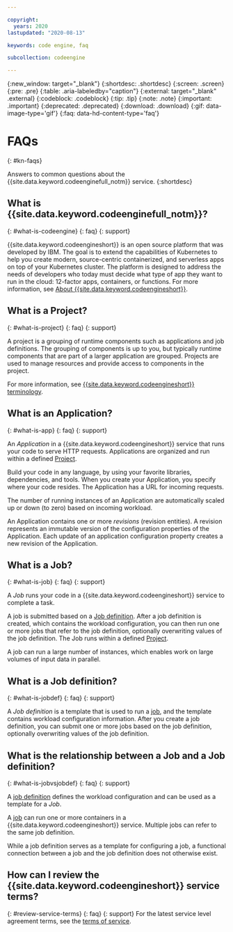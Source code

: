 ```yaml
---

copyright:
  years: 2020
lastupdated: "2020-08-13"

keywords: code engine, faq

subcollection: codeengine

---
```


{:new_window: target="_blank"}
{:shortdesc: .shortdesc}
{:screen: .screen}
{:pre: .pre}
{:table: .aria-labeledby="caption"}
{:external: target="_blank" .external}
{:codeblock: .codeblock}
{:tip: .tip}
{:note: .note}
{:important: .important}
{:deprecated: .deprecated}
{:download: .download}
{:gif: data-image-type='gif'}
{:faq: data-hd-content-type='faq'}

# FAQs 
{: #kn-faqs}

Answers to common questions about the {{site.data.keyword.codeenginefull_notm}} service. 
{:shortdesc}


## What is {{site.data.keyword.codeenginefull_notm}}? 
{: #what-is-codeengine}
{: faq}
{: support}

{{site.data.keyword.codeengineshort}} is an open source platform that was developed by IBM. The goal is to extend the capabilities of Kubernetes to help you create modern, source-centric containerized, and serverless apps on top of your Kubernetes cluster. The platform is designed to address the needs of developers who today must decide what type of app they want to run in the cloud: 12-factor apps, containers, or functions. For more information, see [About {{site.data.keyword.codeengineshort}}](/docs/codeengine?topic=codeengine-kn-about).

## What is a Project? 
{: #what-is-project}
{: faq}
{: support}

A project is a grouping of runtime components such as applications and job definitions. The grouping of components is up to you, but typically runtime components that are part of a larger application are grouped. Projects are used to manage resources and provide access to components in the project.

For more information, see [{{site.data.keyword.codeengineshort}} terminology](/docs/codeengine?topic=codeengine-kn-about#code-engine-terminology).

## What is an Application?  
{: #what-is-app}
{: faq}
{: support}

An *Application* in a {{site.data.keyword.codeengineshort}} service that runs your code to serve HTTP requests. Applications are organized and run within a defined [Project](#what-is-project).

Build your code in any language, by using your favorite libraries, dependencies, and tools. When you create your Application, you specify where your code resides. The Application has a URL for incoming requests.  

The number of running instances of an Application are automatically scaled up or down (to zero) based on incoming workload. 

An Application contains one or more *revisions* (revision entities). A revision represents an immutable version of the configuration properties of the Application. Each update of an application configuration property creates a new revision of the Application.

## What is a Job?   
{: #what-is-job}
{: faq}
{: support}

A *Job* runs your code in a {{site.data.keyword.codeengineshort}} service to complete a task. 

A job is submitted based on a [Job definition](#what-is-jobdef). After a job definition is created, which contains the workload configuration, you can then run one or more jobs that refer to the job definition, optionally overwriting values of the job definition. The Job runs within a defined [Project](#what-is-project). 

A job can run a large number of instances, which enables work on large volumes of input data in parallel.

## What is a Job definition?   
{: #what-is-jobdef}
{: faq}
{: support}

A *Job definition* is a template that is used to run a [job](#what-is-job), and the template contains workload configuration information. After you create a job definition, you can submit one or more jobs based on the job definition, optionally overwriting values of the job definition.

 ## What is the relationship between a Job and a Job definition?   
{: #what-is-jobvsjobdef}
{: faq}
{: support}

A [job definition](#what-is-jobdef) defines the workload configuration and can be used as a template for a *Job*. 

A [job](#what-is-job) can run one or more containers in a {{site.data.keyword.codeengineshort}} service. Multiple jobs can refer to the same job definition.

While a job definition serves as a template for configuring a job, a functional connection between a job and the job definition does not otherwise exist.

 ## How can I review the {{site.data.keyword.codeengineshort}} service terms?  
{: #review-service-terms}
{: faq}
{: support}
For the latest service level agreement terms, see the [terms of service](/docs/overview/terms-of-use?topic=overview-terms).
